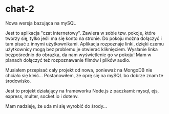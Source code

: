 # chat-2
Nowa wersja bazująca na mySQL

Jest to aplikacja "czat internetowy". Zawiera w sobie tzw. pokoje, które tworzy się, tylko jeśli ma się konto na stronie. Do pokoju można dołączyć i tam pisać z innymi użytkownikami. Aplikacja rozpoznaje linki, dzięki czemu użytkownicy mogą bez problemu je otwierać kliknięciem. Wysłanie linka bezpośrednio do obrazka, da nam wyświetlenie go w pokoju! Mam w planach dołączyć też rozpoznawanie filmów i plików audio.

Musiałem przepisać cały projekt od nowa, ponieważ na MongoDB nie chciało się kleić...
Postanowiłem, że oprę się na mySQL bo dobrze znam te środowisko.

Jest to projekt działający na frameworku Node.js z paczkami: mysql, ejs, express, multer, socket.io i dotenv.

Mam nadzieję, że uda mi się wyrobić do środy...
